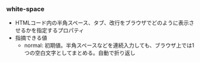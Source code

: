 ### white-space
- HTMLコード内の半角スペース、タブ、改行をブラウザでどのように表示させるかを指定するプロパティ
- 指摘できる値
  - normal: 初期値。半角スペースなどを連続入力しても、ブラウザ上では1つの空白文字としてまとめる。自動で折り返し



